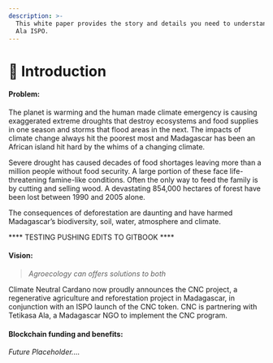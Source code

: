 ```yaml
---
description: >-
  This white paper provides the story and details you need to understand the CNC
  Ala ISPO.
---
```


# 👋 Introduction

#### Problem:

The planet is warming and the human made climate emergency is causing exaggerated extreme droughts that destroy ecosystems and food supplies in one season and storms that flood areas in the next. The impacts of climate change always hit the poorest most and Madagascar has been an African island hit hard by the whims of a changing climate.&#x20;

Severe drought has caused decades of food shortages leaving more than a million people without food security. A large portion of these face life-threatening famine-like conditions. Often the only way to feed the family is by cutting and selling wood. A devastating 854,000 hectares of forest have been lost between 1990 and 2005 alone.&#x20;

The consequences of deforestation are daunting and have harmed Madagascar’s biodiversity, soil, water, atmosphere and climate.

**** TESTING PUSHING EDITS TO GITBOOK ****

#### Vision:

> _Agroecology can offers solutions to both_

Climate Neutral Cardano now proudly announces the CNC project, a regenerative agriculture and reforestation project in Madagascar, in conjunction with an ISPO launch of the CNC token. CNC is partnering with Tetikasa Ala, a Madagascar NGO to implement the CNC program.

#### Blockchain funding and benefits:

_Future Placeholder...._
